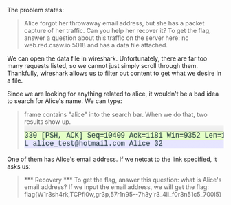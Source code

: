 The problem states:
> Alice forgot her throwaway email address, but she has a packet capture of her traffic. Can you help her recover it? To get the flag, answer a question about this traffic on the server here: nc web.red.csaw.io 5018
and has a data file attached.

We can open the data file in wireshark. Unfortunately, there are far too many requests listed, so we cannot just simply scroll through them. Thankfully, wireshark allows us to filter out content to get what we desire in a file.

Since we are looking for anything related to alice, it wouldn't be a bad idea to search for Alice's name. We can type:
> frame contains "alice"
into the search bar. When we do that, two results show up.
![le image](https://github.com/still-in-beta/CTF_Writeups/blob/master/2020/csaw_red/recovery/Screen%20Shot%202020-09-28%20at%209.22.48%20PM.png)

One of them has Alice's email address. If we netcat to the link specified, it asks us:
> *** Recovery *** To get the flag, answer this question: what is Alice's email address?
If we input the email address, we will get the flag:
> flag{W1r3sh4rk,TCPfl0w,gr3p,57r1n95--7h3y'r3_4ll_f0r3n51c5_700l5}

